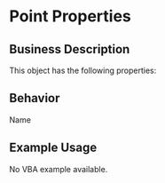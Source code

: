 # Point Properties

## Business Description
This object has the following properties:

## Behavior
Name

## Example Usage
No VBA example available.